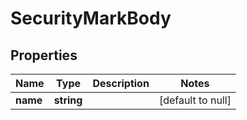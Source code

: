 # SecurityMarkBody

## Properties
Name | Type | Description | Notes
------------ | ------------- | ------------- | -------------
**name** | **string** |  | [default to null]


